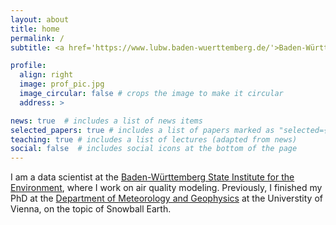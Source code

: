 ```yaml
---
layout: about
title: home
permalink: /
subtitle: <a href='https://www.lubw.baden-wuerttemberg.de/'>Baden-Württemberg State Institute for the Environment</a>, Karlsruhe, Germany.

profile:
  align: right
  image: prof_pic.jpg
  image_circular: false # crops the image to make it circular
  address: >

news: true  # includes a list of news items
selected_papers: true # includes a list of papers marked as "selected={true}"
teaching: true # includes a list of lectures (adapted from news)
social: false  # includes social icons at the bottom of the page
---
```


I am a data scientist at the <a href='https://www.lubw.baden-wuerttemberg.de/'>Baden-Württemberg State Institute for the Environment</a>, where I work on air quality modeling. Previously, I finished my PhD at the <a href='https://img.univie.ac.at/en/'>Department of Meteorology and Geophysics</a> at the Universtity of Vienna, on the topic of Snowball Earth. 
